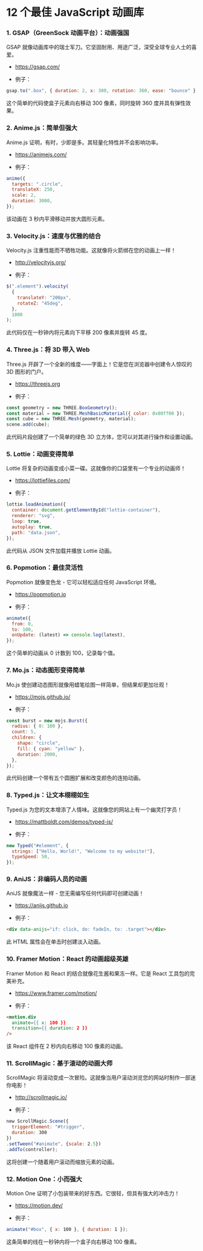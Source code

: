 # 12 个最佳 JavaScript 动画库

### 1. GSAP（GreenSock 动画平台）：动画强国

GSAP 就像动画库中的瑞士军刀。它坚固耐用、用途广泛，深受全球专业人士的喜爱。

- https://gsap.com/

- 例子：

```js
gsap.to(".box", { duration: 2, x: 300, rotation: 360, ease: "bounce" });
```

这个简单的代码使盒子元素向右移动 300 像素，同时旋转 360 度并具有弹性效果。

### 2. Anime.js：简单但强大

Anime.js 证明，有时，少即是多。其轻量化特性并不会影响功率。

- https://animejs.com/

- 例子：

```js
anime({
  targets: ".circle",
  translateX: 250,
  scale: 2,
  duration: 3000,
});
```

该动画在 3 秒内平滑移动并放大圆形元素。

### 3. Velocity.js：速度与优雅的结合

Velocity.js 注重性能而不牺牲功能。这就像将火箭绑在您的动画上一样！

- http://velocityjs.org/

- 例子：

```js
$(".element").velocity(
  {
    translateY: "200px",
    rotateZ: "45deg",
  },
  1000
);
```

此代码仅在一秒钟内将元素向下平移 200 像素并旋转 45 度。

### 4. Three.js：将 3D 带入 Web

Three.js 开辟了一个全新的维度——字面上！它是您在浏览器中创建令人惊叹的 3D 图形的门户。

- https://threejs.org

- 例子：

```js
const geometry = new THREE.BoxGeometry();
const material = new THREE.MeshBasicMaterial({ color: 0x00ff00 });
const cube = new THREE.Mesh(geometry, material);
scene.add(cube);
```

此代码片段创建了一个简单的绿色 3D 立方体，您可以对其进行操作和设置动画。

### 5. Lottie：动画变得简单

Lottie 将复杂的动画变成小菜一碟。这就像你的口袋里有一个专业的动画师！

- https://lottiefiles.com/

- 例子：

```js
lottie.loadAnimation({
  container: document.getElementById("lottie-container"),
  renderer: "svg",
  loop: true,
  autoplay: true,
  path: "data.json",
});
```

此代码从 JSON 文件加载并播放 Lottie 动画。

### 6. Popmotion：最佳灵活性

Popmotion 就像变色龙 - 它可以轻松适应任何 JavaScript 环境。

- https://popmotion.io

- 例子：

```js
animate({
  from: 0,
  to: 100,
  onUpdate: (latest) => console.log(latest),
});
```

这个简单的动画从 0 计数到 100，记录每个值。

### 7. Mo.js：动态图形变得简单

Mo.js 使创建动态图形就像用蜡笔绘图一样简单，但结果却更加壮观！

- https://mojs.github.io/

- 例子：

```js
const burst = new mojs.Burst({
  radius: { 0: 100 },
  count: 5,
  children: {
    shape: "circle",
    fill: { cyan: "yellow" },
    duration: 2000,
  },
});
```

此代码创建一个带有五个圆圈扩展和改变颜色的连拍动画。

### 8. Typed.js：让文本栩栩如生

Typed.js 为您的文本增添了人情味。这就像您的网站上有一个幽灵打字员！

- https://mattboldt.com/demos/typed-js/

- 例子：

```js
new Typed("#element", {
  strings: ["Hello, World!", "Welcome to my website!"],
  typeSpeed: 50,
});
```

### 9. AniJS：非编码人员的动画

AniJS 就像魔法一样 - 您无需编写任何代码即可创建动画！

- https://anijs.github.io

- 例子：

```html
<div data-anijs="if: click, do: fadeIn, to: .target"></div>
```

此 HTML 属性会在单击时创建淡入动画。

### 10. Framer Motion：React 的动画超级英雄

Framer Motion 和 React 的结合就像花生酱和果冻一样。它是 React 工具包的完美补充。

- https://www.framer.com/motion/

- 例子：

```html
<motion.div
  animate={{ x: 100 }}
  transition={{ duration: 2 }}
/>
```

该 React 组件在 2 秒内向右移动 100 像素的动画。

### 11. ScrollMagic：基于滚动的动画大师

ScrollMagic 将滚动变成一次冒险。这就像当用户滚动浏览您的网站时制作一部迷你电影！

- http://scrollmagic.io/

- 例子：

```js
new ScrollMagic.Scene({
  triggerElement: "#trigger",
  duration: 300
})
.setTween("#animate", {scale: 2.5})
.addTo(controller);
```

这将创建一个随着用户滚动而缩放元素的动画。

### 12. Motion One：小而强大

Motion One 证明了小包装带来的好东西。它很轻，但具有强大的冲击力！

- https://motion.dev/

- 例子：

```js
animate("#box", { x: 100 }, { duration: 1 });
```

这条简单的线在一秒钟内将一个盒子向右移动 100 像素。